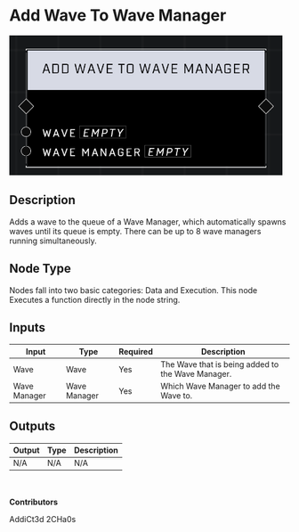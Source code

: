 # Add Wave To Wave Manager
![alt text](../../../.gitbook/assets/add-wave-to-wave-manager.png)

## Description
Adds a wave to the queue of a Wave Manager, which automatically spawns waves until its queue is empty. There can be up to 8 wave managers running simultaneously.

## Node Type
Nodes fall into two basic categories: Data and Execution. This node Executes a function directly in the node string.

## Inputs
| Input            | Type             | Required | Description												    |
|------------------|------------------|----------|--------------------------------------------------------------|
| Wave | Wave | Yes | The Wave that is being added to the Wave Manager.|
| Wave Manager | Wave Manager | Yes | Which Wave Manager to add the Wave to.|

## Outputs
| Output           | Type             | Description												     |
|------------------|------------------|--------------------------------------------------------------|
| N/A | N/A | N/A |

\
\
**Contributors**

AddiCt3d 2CHa0s